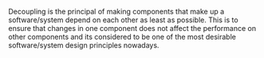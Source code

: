 Decoupling is the principal of making components that make up a software/system depend on each other as least as possible. This is to ensure that changes in one component does not affect the performance on other components and its considered to be one of the most desirable software/system design principles nowadays.